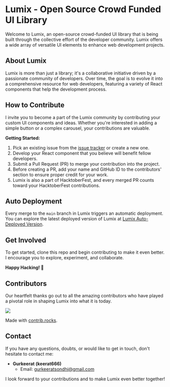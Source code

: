 # Lumix - Open Source Crowd Funded UI Library

Welcome to Lumix, an open-source crowd-funded UI library that is being built through the collective effort of the developer community. Lumix offers a wide array of versatile UI elements to enhance web development projects.

## About Lumix

Lumix is more than just a library; it's a collaborative initiative driven by a passionate community of developers. Over time, the goal is to evolve it into a comprehensive resource for web developers, featuring a variety of React components that help the development process.

## How to Contribute

I invite you to become a part of the Lumix community by contributing your custom UI components and ideas. Whether you're interested in adding a simple button or a complex carousel, your contributions are valuable.

**Getting Started:**

1. Pick an existing issue from the [issue tracker](https://github.com/Keerat666/Lumix/issues) or create a new one.
2. Develop your React component that you believe will benefit fellow developers.
3. Submit a Pull Request (PR) to merge your contribution into the project.
4. Before creating a PR, add your name and GitHub ID to the contributors' section to ensure proper credit for your work.
5. Lumix is also a part of HacktoberFest, and every merged PR counts toward your HacktoberFest contributions.

## Auto Deployment

Every merge to the `main` branch in Lumix triggers an automatic deployment. You can explore the latest deployed version of Lumix at [Lumix Auto-Deployed Version](https://lumix.onrender.com).

## Get Involved

To get started, clone this repo and begin contributing to make it even better. I encourage you to explore, experiment, and collaborate.

**Happy Hacking! 🚀**

## Contributors

Our heartfelt thanks go out to all the amazing contributors who have played a pivotal role in shaping Lumix into what it is today.

<a href="https://github.com/keerat666/lumix/graphs/contributors">
  <img src="https://contrib.rocks/image?repo=keerat666/lumix" />
</a>

Made with [contrib.rocks](https://contrib.rocks).

## Contact

If you have any questions, doubts, or would like to get in touch, don't hesitate to contact me:

- **Gurkeerat (keerat666)**
  - Email: gurkeeratsondhi@gmail.com

I look forward to your contributions and to make Lumix even better together!
